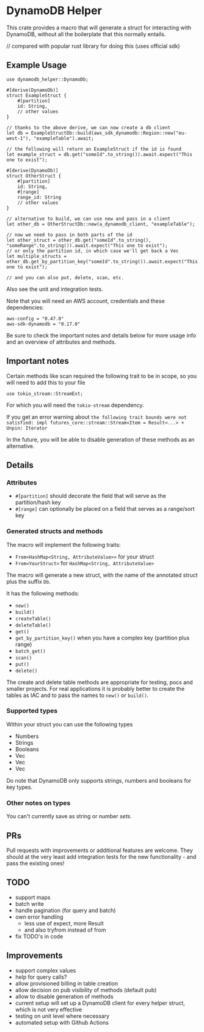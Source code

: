# DynamoDB Helper

This crate provides a macro that will generate a struct for interacting with DynamoDB, without all the boilerplate that this normally entails.

// compared with popular rust library for doing this (uses official sdk)

## Example Usage

```
use dynamodb_helper::DynamoDb;

#[derive(DynamoDb)]
struct ExampleStruct {
    #[partition]
    id: String,
    // other values
}

// thanks to the above derive, we can now create a db client
let db = ExampleStructDb::build(aws_sdk_dynamodb::Region::new("eu-west-1"), "exampleTable").await;

// the following will return an ExampleStruct if the id is found
let example_struct = db.get("someId".to_string()).await.expect("This one to exist");

#[derive(DynamoDb)]
struct OtherStruct {
    #[partition]
    id: String,
    #[range]
    range_id: String
    // other values
}

// alternative to build, we can use new and pass in a client
let other_db = OtherStructDb::new(a_dynamodb_client, "exampleTable");

// now we need to pass in both parts of the id
let other_struct = other_db.get("someId".to_string(), "someRange".to_string()).await.expect("This one to exist");
// or only the partition id, in which case we'll get back a Vec
let multiple_structs = other_db.get_by_partition_key("someId".to_string()).await.expect("This one to exist");

// and you can also put, delete, scan, etc.
```

Also see the unit and integration tests.

Note that you will need an AWS account, credentials and these dependencies:

```
aws-config = "0.47.0"
aws-sdk-dynamodb = "0.17.0"
```

Be sure to check the important notes and details below for more usage info and an overview of attributes and methods.

## Important notes

Certain methods like scan required the following trait to be in scope, so you will need to add this to your file

```
use tokio_stream::StreamExt;
```

For which you will need the `tokio-stream` dependency.

If you get an error warning about `the following trait bounds were not satisfied: impl futures_core::stream::Stream<Item = Result<...> + Unpin: Iterator`

In the future, you will be able to disable generation of these methods as an alternative.

## Details

### Attributes

- `#[partition]` should decorate the field that will serve as the partition/hash key
- `#[range]` can optionally be placed on a field that serves as a range/sort key

### Generated structs and methods

The macro will implement the following traits:
- `From<HashMap<String, AttributeValue>>` for your struct
- `From<YourStruct>` for `HashMap<String, AttributeValue>`

The macro will generate a new struct, with the name of the annotated struct plus the suffix `Db`.

It has the following methods:
- `new()`
- `build()`
- `createTable()`
- `deleteTable()`
- `get()`
- `get_by_partition_key()` when you have a complex key (partition plus range)
- `batch_get()`
- `scan()`
- `put()`
- `delete()`

The create and delete table methods are appropriate for testing, pocs and smaller projects. For real applications it is probably better to create the tables as IAC and to pass the names to `new()` or `build()`.

### Supported types

Within your struct you can use the following types
- Numbers
- Strings
- Booleans
- Vec<String>
- Vec<Number>
- Vec<bool>

Do note that DynamoDB only supports strings, numbers and booleans for key types.

### Other notes on types

You can't currently save as string or number *sets*.

## PRs

Pull requests with improvements or additional features are welcome. They should at the very least add integration tests for the new functionality - and pass the existing ones!

## TODO

- support maps
- batch write
- handle pagination (for query and batch)
- own error handling
    - less use of expect, more Result
    - and also tryfrom instead of from
- fix TODO's in code

## Improvements

- support complex values
- help for query calls?
- allow provisioned billing in table creation
- allow decision on pub visibility of methods (default pub)
- allow to disable generation of methods
- current setup will set up a DynamoDB client for every helper struct, which is not very effective
- testing on unit level where necessary
- automated setup with Github Actions
